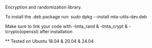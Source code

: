 Encryption and randomization library.

To install the .deb package run:
sudo dpkg --install mta-utils-dev.deb 

Make sure to link your code with -lmta_rand & -lmta_crypt & -lcrypto(openssl) after installation

** Tested on Ubuntu 18.04 & 20.04 & 24.04
